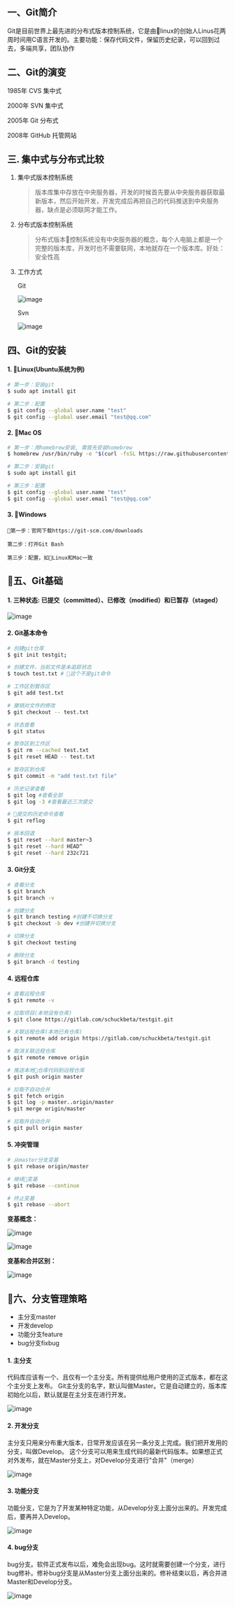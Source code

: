 ## 一、Git简介

Git是目前世界上最先进的分布式版本控制系统，它是由linux的创始人Linus花两周时间用C语言开发的。主要功能：保存代码文件，保留历史纪录，可以回到过去，多端共享，团队协作

## 二、Git的演变

1985年     CVS       集中式

2000年     SVN       集中式

2005年     Git       分布式

2008年     GitHub    托管网站

## 三. 集中式与分布式比较
1. 集中式版本控制系统
    >版本库集中存放在中央服务器，开发的时候首先要从中央服务器获取最新版本，然后开始开发，开发完成后再把自己的代码推送到中央服务器，缺点是必须联网才能工作。

2. 分布式版本控制系统
    > 分布式版本控制系统没有中央服务器的概念，每个人电脑上都是一个完整的版本库，开发时也不需要联网，本地就存在一个版本库。好处：安全性高

3. 工作方式
    
    Git

    ![image](./git_2.png)

     Svn

    ![image](./svn_2.png)

## 四、Git的安装
#### 1. Linux(Ubuntu系统为例)

```sh
# 第一步：安装git
$ sudo apt install git

# 第二步：配置
$ git config --global user.name "test"
$ git config --global user.email "test@qq.com"
```
#### 2. Mac OS

```sh
# 第一步：用homebrew安装, 需首先安装homebrew
$ homebrew /usr/bin/ruby -e "$(curl -fsSL https://raw.githubusercontent.com/Homebrew/install/master/install)"

# 第二步：安装git
$ sudo apt install git

# 第三步：配置
$ git config --global user.name "test"
$ git config --global user.email "test@qq.com"
```
#### 3. Windows

    第一步：官网下载https://git-scm.com/downloads

    第二步：打开Git Bash

    第三步：配置，如Linux和Mac一致

## 五、Git基础
#### 1. 三种状态: 已提交（committed）、已修改（modified）和已暂存（staged）

![image](./status.png)

#### 2. Git基本命令

```sh
# 创建git仓库
$ git init testgit;

# 创建文件，当前文件是未追踪状态
$ touch test.txt # 这个不是git命令

# 工作区到暂存区
$ git add test.txt

# 撤销对文件的修改
$ git checkout -- test.txt

# 状态查看
$ git status

# 暂存区到工作区
$ git rm --cached test.txt
$ git reset HEAD -- test.txt

# 暂存区到仓库
$ git commit -m "add test.txt file"

# 历史记录查看
$ git log #查看全部
$ git log -3 #查看最近三次提交

# 提交的历史命令查看
$ git reflog

# 版本回退
$ git reset --hard master~3
$ git reset --hard HEAD^
$ git reset --hard 232c721
```

#### 3. Git分支

```sh
# 查看分支
$ git branch
$ git branch -v

# 创建分支
$ git branch testing #创建不切换分支
$ git checkout -b dev #创建并切换分支

# 切换分支
$ git checkout testing

# 删除分支
$ git branch -d testing
```
#### 4. 远程仓库
```sh
# 查看远程仓库
$ git remote -v

# 拉取项目(本地没有仓库)
$ git clone https://gitlab.com/schuckbeta/testgit.git

# 关联远程仓库(本地已有仓库)
$ git remote add origin https://gitlab.com/schuckbeta/testgit.git

# 取消关联远程仓库
$ git remote remove origin

# 推送本地仓库代码到远程仓库
$ git push origin master

# 拉取不自动合并
$ git fetch origin
$ git log -p master..origin/master
$ git merge origin/master

# 拉取并自动合并
$ git pull origin master
```

#### 5. 冲突管理
```sh
# 从master分支变基
$ git rebase origin/master

# 继续变基
$ git rebase --continue

# 终止变基
$ git rebase --abort
```

**变基概念：**

![image](./rebase1.jpg)

![image](./rebase2.jpg)



**变基和合并区别：**

![image](./rebase3.jpg)

## 六、分支管理策略
* 主分支master
* 开发develop
* 功能分支feature
* bug分支fixbug

#### 1. 主分支
代码库应该有一个、且仅有一个主分支。所有提供给用户使用的正式版本，都在这个主分支上发布。 Git主分支的名字，默认叫做Master。它是自动建立的，版本库初始化以后，默认就是在主分支在进行开发。 

![image](./branch1.png)

#### 2. 开发分支
主分支只用来分布重大版本，日常开发应该在另一条分支上完成。我们把开发用的分支，叫做Develop。 这个分支可以用来生成代码的最新代码版本。如果想正式对外发布，就在Master分支上，对Develop分支进行"合并"（merge）

![image](./branch2.png)

#### 3. 功能分支
功能分支，它是为了开发某种特定功能，从Develop分支上面分出来的。开发完成后，要再并入Develop。 

![image](./branch3.png)

#### 4. bug分支
bug分支。软件正式发布以后，难免会出现bug。这时就需要创建一个分支，进行bug修补。修补bug分支是从Master分支上面分出来的。修补结束以后，再合并进Master和Develop分支。

![image](./branch4.png)